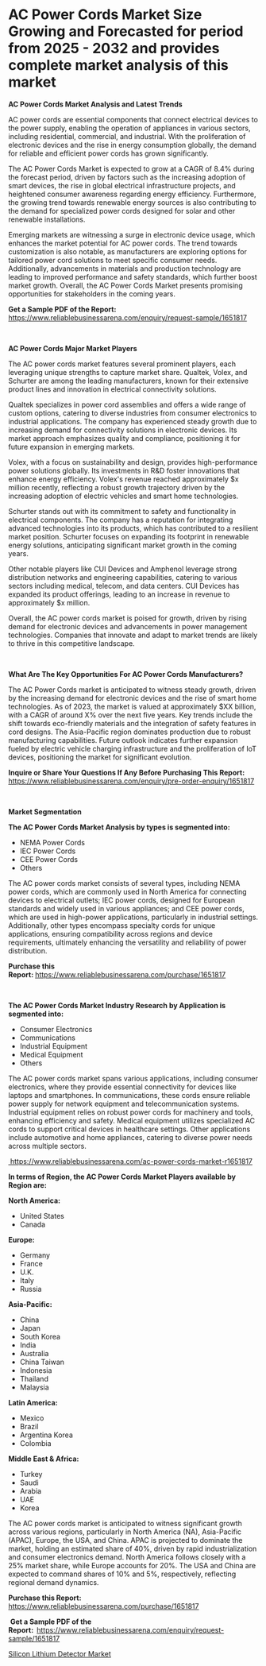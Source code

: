 <p><h1>AC Power Cords Market Size Growing and Forecasted for period from 2025 - 2032 and provides complete market analysis of this market</h1></p><p><strong>AC Power Cords Market Analysis and Latest Trends</strong></p>
<p><p>AC power cords are essential components that connect electrical devices to the power supply, enabling the operation of appliances in various sectors, including residential, commercial, and industrial. With the proliferation of electronic devices and the rise in energy consumption globally, the demand for reliable and efficient power cords has grown significantly. </p><p>The AC Power Cords Market is expected to grow at a CAGR of 8.4% during the forecast period, driven by factors such as the increasing adoption of smart devices, the rise in global electrical infrastructure projects, and heightened consumer awareness regarding energy efficiency. Furthermore, the growing trend towards renewable energy sources is also contributing to the demand for specialized power cords designed for solar and other renewable installations.</p><p>Emerging markets are witnessing a surge in electronic device usage, which enhances the market potential for AC power cords. The trend towards customization is also notable, as manufacturers are exploring options for tailored power cord solutions to meet specific consumer needs. Additionally, advancements in materials and production technology are leading to improved performance and safety standards, which further boost market growth. Overall, the AC Power Cords Market presents promising opportunities for stakeholders in the coming years.</p></p>
<p><strong>Get a Sample PDF of the Report:&nbsp;</strong> <a href="https://www.reliablebusinessarena.com/enquiry/request-sample/1651817?utm_campaign=2130&utm_medium=2&utm_source=Github&utm_content=ia&utm_term=10022025&utm_id=ac-power-cords">https://www.reliablebusinessarena.com/enquiry/request-sample/1651817</a></p>
<p>&nbsp;</p>
<p><strong>AC Power Cords Major Market Players</strong></p>
<p><p>The AC power cords market features several prominent players, each leveraging unique strengths to capture market share. Qualtek, Volex, and Schurter are among the leading manufacturers, known for their extensive product lines and innovation in electrical connectivity solutions.</p><p>Qualtek specializes in power cord assemblies and offers a wide range of custom options, catering to diverse industries from consumer electronics to industrial applications. The company has experienced steady growth due to increasing demand for connectivity solutions in electronic devices. Its market approach emphasizes quality and compliance, positioning it for future expansion in emerging markets.</p><p>Volex, with a focus on sustainability and design, provides high-performance power solutions globally. Its investments in R&D foster innovations that enhance energy efficiency. Volex's revenue reached approximately $x million recently, reflecting a robust growth trajectory driven by the increasing adoption of electric vehicles and smart home technologies. </p><p>Schurter stands out with its commitment to safety and functionality in electrical components. The company has a reputation for integrating advanced technologies into its products, which has contributed to a resilient market position. Schurter focuses on expanding its footprint in renewable energy solutions, anticipating significant market growth in the coming years.</p><p>Other notable players like CUI Devices and Amphenol leverage strong distribution networks and engineering capabilities, catering to various sectors including medical, telecom, and data centers. CUI Devices has expanded its product offerings, leading to an increase in revenue to approximately $x million. </p><p>Overall, the AC power cords market is poised for growth, driven by rising demand for electronic devices and advancements in power management technologies. Companies that innovate and adapt to market trends are likely to thrive in this competitive landscape.</p></p>
<p>&nbsp;</p>
<p><strong>What Are The Key Opportunities For AC Power Cords Manufacturers?</strong></p>
<p><p>The AC Power Cords market is anticipated to witness steady growth, driven by the increasing demand for electronic devices and the rise of smart home technologies. As of 2023, the market is valued at approximately $XX billion, with a CAGR of around X% over the next five years. Key trends include the shift towards eco-friendly materials and the integration of safety features in cord designs. The Asia-Pacific region dominates production due to robust manufacturing capabilities. Future outlook indicates further expansion fueled by electric vehicle charging infrastructure and the proliferation of IoT devices, positioning the market for significant evolution.</p></p>
<p><strong>Inquire or Share Your Questions If Any Before Purchasing This Report:</strong> <a href="https://www.reliablebusinessarena.com/enquiry/pre-order-enquiry/1651817?utm_campaign=2130&utm_medium=2&utm_source=Github&utm_content=ia&utm_term=10022025&utm_id=ac-power-cords">https://www.reliablebusinessarena.com/enquiry/pre-order-enquiry/1651817</a></p>
<p>&nbsp;</p>
<p><strong>Market Segmentation</strong></p>
<p><strong>The AC Power Cords Market Analysis by types is segmented into:</strong></p>
<p><ul><li>NEMA Power Cords</li><li>IEC Power Cords</li><li>CEE Power Cords</li><li>Others</li></ul></p>
<p><p>The AC power cords market consists of several types, including NEMA power cords, which are commonly used in North America for connecting devices to electrical outlets; IEC power cords, designed for European standards and widely used in various appliances; and CEE power cords, which are used in high-power applications, particularly in industrial settings. Additionally, other types encompass specialty cords for unique applications, ensuring compatibility across regions and device requirements, ultimately enhancing the versatility and reliability of power distribution.</p></p>
<p><strong>Purchase this Report:&nbsp;</strong><a href="https://www.reliablebusinessarena.com/purchase/1651817?utm_campaign=2130&utm_medium=2&utm_source=Github&utm_content=ia&utm_term=10022025&utm_id=ac-power-cords">https://www.reliablebusinessarena.com/purchase/1651817</a></p>
<p>&nbsp;</p>
<p><strong>The AC Power Cords Market Industry Research by Application is segmented into:</strong></p>
<p><ul><li>Consumer Electronics</li><li>Communications</li><li>Industrial Equipment</li><li>Medical Equipment</li><li>Others</li></ul></p>
<p><p>The AC power cords market spans various applications, including consumer electronics, where they provide essential connectivity for devices like laptops and smartphones. In communications, these cords ensure reliable power supply for network equipment and telecommunication systems. Industrial equipment relies on robust power cords for machinery and tools, enhancing efficiency and safety. Medical equipment utilizes specialized AC cords to support critical devices in healthcare settings. Other applications include automotive and home appliances, catering to diverse power needs across multiple sectors.</p></p>
<p><a href="https://www.reliablebusinessarena.com/ac-power-cords-market-r1651817?utm_campaign=2130&utm_medium=2&utm_source=Github&utm_content=ia&utm_term=10022025&utm_id=ac-power-cords">&nbsp;https://www.reliablebusinessarena.com/ac-power-cords-market-r1651817</a></p>
<p><strong>In terms of Region, the AC Power Cords Market Players available by Region are:</strong></p>
<p>
    <p> <strong> North America: </strong>
        <ul>
            <li>United States</li>
            <li>Canada</li>
        </ul>
        </p> 
    <p> <strong> Europe: </strong>
        <ul>
            <li>Germany</li>
            <li>France</li>
            <li>U.K.</li>
            <li>Italy</li>
            <li>Russia</li>
        </ul>
        </p> 
    <p> <strong> Asia-Pacific: </strong>
        <ul>
            <li>China</li>
            <li>Japan</li>
            <li>South Korea</li>
            <li>India</li>
            <li>Australia</li>
            <li>China Taiwan</li>
            <li>Indonesia</li>
            <li>Thailand</li>
            <li>Malaysia</li>
        </ul>
        </p> 
    <p> <strong> Latin America: </strong>
        <ul>
            <li>Mexico</li>
            <li>Brazil</li>
            <li>Argentina Korea</li>
            <li>Colombia</li>
        </ul>
        </p> 
    <p> <strong> Middle East & Africa: </strong>
        <ul>
            <li>Turkey</li>
            <li>Saudi</li>
            <li>Arabia</li>
            <li>UAE</li>
            <li>Korea</li>
        </ul>
    </p>
    </p>
<p><p>The AC power cords market is anticipated to witness significant growth across various regions, particularly in North America (NA), Asia-Pacific (APAC), Europe, the USA, and China. APAC is projected to dominate the market, holding an estimated share of 40%, driven by rapid industrialization and consumer electronics demand. North America follows closely with a 25% market share, while Europe accounts for 20%. The USA and China are expected to command shares of 10% and 5%, respectively, reflecting regional demand dynamics.</p></p>
<p><strong>Purchase this Report: </strong><a href="https://www.reliablebusinessarena.com/purchase/1651817?utm_campaign=2130&utm_medium=2&utm_source=Github&utm_content=ia&utm_term=10022025&utm_id=ac-power-cords">https://www.reliablebusinessarena.com/purchase/1651817</a></p>
<p>&nbsp;<strong>Get a Sample PDF of the Report:&nbsp;&nbsp;</strong><a href="https://www.reliablebusinessarena.com/enquiry/request-sample/1651817?utm_campaign=2130&utm_medium=2&utm_source=Github&utm_content=ia&utm_term=10022025&utm_id=ac-power-cords">https://www.reliablebusinessarena.com/enquiry/request-sample/1651817</a></p>
<p><strong></strong></p>
<p><p><a href="https://github.com/delindacallegari68/Market-Research-Report-List-1/blob/main/silicon-lithium-detector-market.md?utm_campaign=2130&utm_medium=2&utm_source=Github&utm_content=ia&utm_term=10022025&utm_id=ac-power-cords">Silicon Lithium Detector Market</a></p></p>